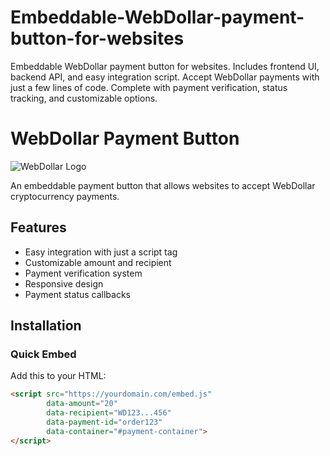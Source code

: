 # Embeddable-WebDollar-payment-button-for-websites
Embeddable WebDollar payment button for websites. Includes frontend UI, backend API, and easy integration script. Accept WebDollar payments with just a few lines of code. Complete with payment verification, status tracking, and customizable options.

# WebDollar Payment Button

![WebDollar Logo]([https://webdollar.io/img/logo.png](https://webdollar.io/public/assets/images/WebDollar-logo-white.png))

An embeddable payment button that allows websites to accept WebDollar cryptocurrency payments.

## Features

- Easy integration with just a script tag
- Customizable amount and recipient
- Payment verification system
- Responsive design
- Payment status callbacks

## Installation

### Quick Embed

Add this to your HTML:
```html
<script src="https://yourdomain.com/embed.js" 
        data-amount="20" 
        data-recipient="WD123...456" 
        data-payment-id="order123" 
        data-container="#payment-container">
</script>
